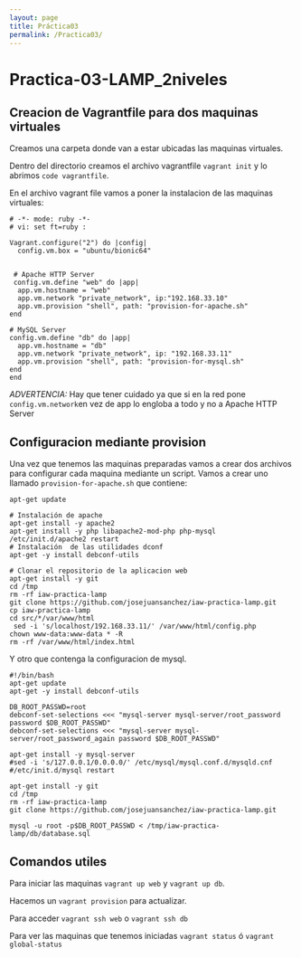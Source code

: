```yaml
---
layout: page
title: Práctica03
permalink: /Practica03/
---
```


# Practica-03-LAMP_2niveles
## Creacion de Vagrantfile para dos maquinas virtuales

Creamos una carpeta donde van a estar ubicadas las maquinas virtuales.

Dentro del directorio creamos el archivo vagrantfile ``vagrant init`` y lo abrimos ``code vagrantfile``.

En el archivo vagrant file vamos a poner la instalacion de las maquinas virtuales:

````
# -*- mode: ruby -*-
# vi: set ft=ruby :

Vagrant.configure("2") do |config|
  config.vm.box = "ubuntu/bionic64"


 # Apache HTTP Server
 config.vm.define "web" do |app|
  app.vm.hostname = "web"
  app.vm.network "private_network", ip:"192.168.33.10"
  app.vm.provision "shell", path: "provision-for-apache.sh"
end

# MySQL Server
config.vm.define "db" do |app|
  app.vm.hostname = "db"
  app.vm.network "private_network", ip: "192.168.33.11"
  app.vm.provision "shell", path: "provision-for-mysql.sh"
end
end

````
*ADVERTENCIA:* Hay que tener cuidado ya que si en la red pone ``config.vm.network``en vez de app lo engloba a todo y no a Apache HTTP Server
## Configuracion mediante provision
Una vez que tenemos las maquinas preparadas vamos a crear dos archivos para configurar cada maquina mediante un script.
Vamos a crear uno llamado ``provision-for-apache.sh`` que contiene:
````#! /bin/bash
apt-get update

# Instalación de apache
apt-get install -y apache2
apt-get install -y php libapache2-mod-php php-mysql
/etc/init.d/apache2 restart
# Instalación  de las utilidades dconf
apt-get -y install debconf-utils

# Clonar el repositorio de la aplicacion web
apt-get install -y git
cd /tmp
rm -rf iaw-practica-lamp
git clone https://github.com/josejuansanchez/iaw-practica-lamp.git
cp iaw-practica-lamp
cd src/*/var/www/html
 sed -i 's/localhost/192.168.33.11/' /var/www/html/config.php
chown www-data:www-data * -R 
rm -rf /var/www/html/index.html
````
Y otro que contenga la configuracion de mysql.
````
#!/bin/bash
apt-get update
apt-get -y install debconf-utils

DB_ROOT_PASSWD=root
debconf-set-selections <<< "mysql-server mysql-server/root_password password $DB_ROOT_PASSWD"
debconf-set-selections <<< "mysql-server mysql-server/root_password_again password $DB_ROOT_PASSWD"

apt-get install -y mysql-server
#sed -i 's/127.0.0.1/0.0.0.0/' /etc/mysql/mysql.conf.d/mysqld.cnf
#/etc/init.d/mysql restart

apt-get install -y git
cd /tmp
rm -rf iaw-practica-lamp
git clone https://github.com/josejuansanchez/iaw-practica-lamp.git

mysql -u root -p$DB_ROOT_PASSWD < /tmp/iaw-practica-lamp/db/database.sql
````
## Comandos utiles 
Para iniciar las maquinas ``vagrant up web`` y ``vagrant up db``.

Hacemos un ``vagrant provision`` para actualizar.

Para acceder ``vagrant ssh web`` o ``vagrant ssh db``

Para ver las maquinas que tenemos iniciadas ``vagrant status`` ó ``vagrant global-status``
